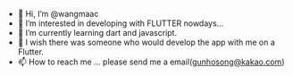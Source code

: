 - 👋 Hi, I’m @wangmaac
- 👀 I’m interested in developing with FLUTTER nowdays...
- 🌱 I’m currently learning dart and javascript.
- 💞️ I wish there was someone who would develop the app with me on a Flutter.
- 📫 How to reach me ... please send me a email(gunhosong@kakao.com)

<!---
wangmaac/wangmaac is a ✨ special ✨ repository because its `README.md` (this file) appears on your GitHub profile.
You can click the Preview link to take a look at your changes.
--->

